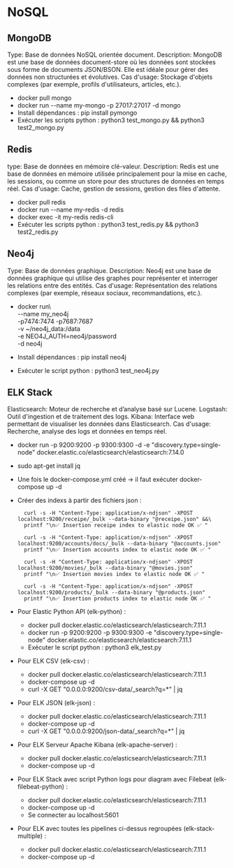 # NoSQL

## MongoDB
Type: Base de données NoSQL orientée document.
Description: MongoDB est une base de données document-store où les données sont stockées sous forme de documents JSON/BSON. Elle est idéale pour gérer des données non structurées et évolutives.
Cas d'usage: Stockage d'objets complexes (par exemple, profils d'utilisateurs, articles, etc.).

- docker pull mongo
- docker run --name my-mongo -p 27017:27017 -d mongo
- Install dépendances : pip install pymongo
- Exécuter les scripts python : python3 test_mongo.py && python3 test2_mongo.py

## Redis
type: Base de données en mémoire clé-valeur.
Description: Redis est une base de données en mémoire utilisée principalement pour la mise en cache, les sessions, ou comme un store pour des structures de données en temps réel.
Cas d'usage: Cache, gestion de sessions, gestion des files d'attente.

- docker pull redis
- docker run --name my-redis -d redis
- docker exec -it my-redis redis-cli
- Exécuter les scripts python : python3 test_redis.py && python3 test2_redis.py 

## Neo4j
Type: Base de données graphique.
Description: Neo4j est une base de données graphique qui utilise des graphes pour représenter et interroger les relations entre des entités.
Cas d'usage: Représentation des relations complexes (par exemple, réseaux sociaux, recommandations, etc.).

- docker run\     
  \--name my_neo4j     
  \-p7474:7474 -p7687:7687     
  \-v ~/neo4j_data:/data     
  \-e NEO4J_AUTH=neo4j/password     
  \-d neo4j
    
- Install dépendances : pip install neo4j
- Exécuter le script python : python3 test_neo4j.py

## ELK Stack
Elasticsearch: Moteur de recherche et d’analyse basé sur Lucene.
Logstash: Outil d'ingestion et de traitement des logs.
Kibana: Interface web permettant de visualiser les données dans Elasticsearch.
Cas d'usage: Recherche, analyse des logs et données en temps réel.

- docker run -p 9200:9200 -p 9300:9300 -d -e "discovery.type=single-node" docker.elastic.co/elasticsearch/elasticsearch:7.14.0
- sudo apt-get install jq
- Une fois le docker-compose.yml créé -> il faut exécuter docker-compose up -d
- Créer des indexs à partir des fichiers json :
      
        curl -s -H "Content-Type: application/x-ndjson" -XPOST localhost:9200/receipe/_bulk --data-binary "@receipe.json" &&\
        printf "\n✅ Insertion receipe index to elastic node OK ✅ "
        
        curl -s -H "Content-Type: application/x-ndjson" -XPOST localhost:9200/accounts/docs/_bulk --data-binary "@accounts.json"
        printf "\n✅ Insertion accounts index to elastic node OK ✅ "
                                                    
        curl -s -H "Content-Type: application/x-ndjson" -XPOST localhost:9200/movies/_bulk --data-binary "@movies.json"
        printf "\n✅ Insertion movies index to elastic node OK ✅ "
                                                    
        curl -s -H "Content-Type: application/x-ndjson" -XPOST localhost:9200/products/_bulk --data-binary "@products.json"
        printf "\n✅ Insertion products index to elastic node OK ✅ "
        
- Pour Elastic Python API (elk-python) :
  - docker pull docker.elastic.co/elasticsearch/elasticsearch:7.11.1
  - docker run -p 9200:9200 -p 9300:9300 -e "discovery.type=single-node" docker.elastic.co/elasticsearch/elasticsearch:7.11.1
  - Exécuter le script python : python3 elk_test.py

- Pour ELK CSV (elk-csv) :
  - docker pull docker.elastic.co/elasticsearch/elasticsearch:7.11.1
  - docker-compose up -d
  - curl -X GET "0.0.0.0:9200/csv-data/_search?q=*" | jq

- Pour ELK JSON (elk-json) :
  - docker pull docker.elastic.co/elasticsearch/elasticsearch:7.11.1
  - docker-compose up -d
  - curl -X GET "0.0.0.0:9200/json-data/_search?q=*" | jq

- Pour ELK Serveur Apache Kibana (elk-apache-server) :
  - docker pull docker.elastic.co/elasticsearch/elasticsearch:7.11.1
  - docker-compose up -d

- Pour ELK Stack avec script Python logs pour diagram avec Filebeat (elk-filebeat-python) :
  - docker pull docker.elastic.co/elasticsearch/elasticsearch:7.11.1
  - docker-compose up -d
  - Se connecter au localhost:5601

- Pour ELK avec toutes les pipelines ci-dessus regroupées (elk-stack-multiple) :
  - docker pull docker.elastic.co/elasticsearch/elasticsearch:7.11.1
  - docker-compose up -d
